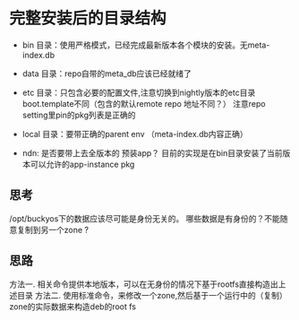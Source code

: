 # 完整安装后的目录结构

- bin 目录：使用严格模式，已经完成最新版本各个模块的安装。无meta-index.db
- data 目录：repo自带的meta_db应该已经就绪了

- etc 目录：只包含必要的配置文件,注意切换到nightly版本的etc目录
    boot.template不同（包含的默认remote repo 地址不同？）
    注意repo setting里pin的pkg列表是正确的
- local 目录：要带正确的parent env （meta-index.db内容正确）
- ndn:
    是否要带上去全版本的 预装app？ 目前的实现是在bin目录安装了当前版本可以允许的app-instance pkg

## 思考
/opt/buckyos下的数据应该尽可能是身份无关的。
哪些数据是有身份的？不能随意复制到另一个zone ?

## 思路

方法一. 相关命令提供本地版本，可以在无身份的情况下基于rootfs直接构造出上述目录
方法二. 使用标准命令，来修改一个zone,然后基于一个运行中的（复制）zone的实际数据来构造deb的root fs
